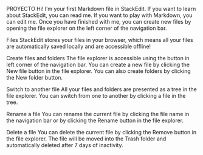 PROYECTO
Hi! I’m your first Markdown file in StackEdit. If you want to learn about StackEdit, you can read me. If you want to play with Markdown, you can edit me. Once you have finished with me, you can create new files by opening the file explorer on the left corner of the navigation bar.

Files
StackEdit stores your files in your browser, which means all your files are automatically saved locally and are accessible offline!

Create files and folders
The file explorer is accessible using the button in left corner of the navigation bar. You can create a new file by clicking the New file button in the file explorer. You can also create folders by clicking the New folder button.

Switch to another file
All your files and folders are presented as a tree in the file explorer. You can switch from one to another by clicking a file in the tree.

Rename a file
You can rename the current file by clicking the file name in the navigation bar or by clicking the Rename button in the file explorer.

Delete a file
You can delete the current file by clicking the Remove button in the file explorer. The file will be moved into the Trash folder and automatically deleted after 7 days of inactivity.
